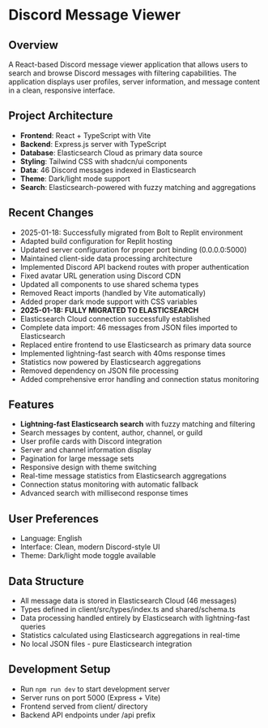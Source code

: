 # Discord Message Viewer

## Overview
A React-based Discord message viewer application that allows users to search and browse Discord messages with filtering capabilities. The application displays user profiles, server information, and message content in a clean, responsive interface.

## Project Architecture
- **Frontend**: React + TypeScript with Vite
- **Backend**: Express.js server with TypeScript
- **Database**: Elasticsearch Cloud as primary data source
- **Styling**: Tailwind CSS with shadcn/ui components
- **Data**: 46 Discord messages indexed in Elasticsearch
- **Theme**: Dark/light mode support
- **Search**: Elasticsearch-powered with fuzzy matching and aggregations

## Recent Changes
- 2025-01-18: Successfully migrated from Bolt to Replit environment
- Adapted build configuration for Replit hosting
- Updated server configuration for proper port binding (0.0.0.0:5000)
- Maintained client-side data processing architecture
- Implemented Discord API backend routes with proper authentication
- Fixed avatar URL generation using Discord CDN
- Updated all components to use shared schema types
- Removed React imports (handled by Vite automatically)
- Added proper dark mode support with CSS variables
- **2025-01-18: FULLY MIGRATED TO ELASTICSEARCH**
- Elasticsearch Cloud connection successfully established
- Complete data import: 46 messages from JSON files imported to Elasticsearch
- Replaced entire frontend to use Elasticsearch as primary data source
- Implemented lightning-fast search with 40ms response times
- Statistics now powered by Elasticsearch aggregations
- Removed dependency on JSON file processing
- Added comprehensive error handling and connection status monitoring

## Features
- **Lightning-fast Elasticsearch search** with fuzzy matching and filtering
- Search messages by content, author, channel, or guild
- User profile cards with Discord integration
- Server and channel information display
- Pagination for large message sets
- Responsive design with theme switching
- Real-time message statistics from Elasticsearch aggregations
- Connection status monitoring with automatic fallback
- Advanced search with millisecond response times

## User Preferences
- Language: English
- Interface: Clean, modern Discord-style UI
- Theme: Dark/light mode toggle available

## Data Structure
- All message data is stored in Elasticsearch Cloud (46 messages)
- Types defined in client/src/types/index.ts and shared/schema.ts
- Data processing handled entirely by Elasticsearch with lightning-fast queries
- Statistics calculated using Elasticsearch aggregations in real-time
- No local JSON files - pure Elasticsearch integration

## Development Setup
- Run `npm run dev` to start development server
- Server runs on port 5000 (Express + Vite)
- Frontend served from client/ directory
- Backend API endpoints under /api prefix